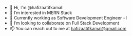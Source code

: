 - 👋 Hi, I’m @hafizaatifkamal
- 👀 I’m interested in MERN Stack
- 🌱 Currently working as Software Development Engineer - I
- 💞️ I’m looking to collaborate on Full Stack Development
- 📫 You can reach out to me at hafizaatifkamal@gmail.com

<!---
hafizaatifkamal/hafizaatifkamal is a ✨ special ✨ repository because its `README.md` (this file) appears on your GitHub profile.
You can click the Preview link to take a look at your changes.
--->
